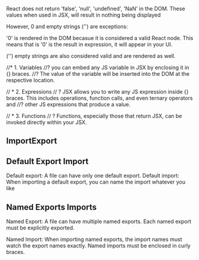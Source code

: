 React does not return 'false', 'null', 'undefined', 'NaN' in the DOM. These values when used in JSX, 
will result in nothing being displayed

However, 0 and empty strings ('') are exceptions:

'0' is rendered in the DOM becasue it is considered a valid React node. This means
that is '0' is the result in expression, it will appear in your UI.

('') empty strings are also considered valid and are rendered as well.

//* 1. Variables
//? you can embed any JS variable in JSX by enclosing it in {} braces. 
//? The value of the variable will be inserted into the DOM at the respective location.

// * 2. Expressions
// ? JSX allows you to write any JS expression inside {} braces. This includes operations, function calls, and even ternary operators and
//? other JS expressions that produce a value.

// * 3. Functions
// ? Functions, especially those  that return JSX, can be invoked directly within your JSX.

## ImportExport

## Default Export Import
Default export: A file can have only one default export.
Default import: When importing a default export, you can name the import whatever you like

## Named Exports Imports

Named Export: A file can have multiple named exports.
              Each named export must be explicitly exported.

Named Import: When importing named exports, the import names must watch the export names exactly.
              Named imports must be enclosed in curly braces.

